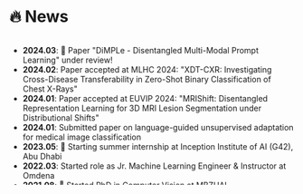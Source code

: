 # 🔥 News

<style>
  .scrollable {
    max-height: 260px; /* 设置最大高度 */
    overflow-y: scroll; /* 设置垂直滚动条 */
  }
</style>

<div class="scrollable">
  <ul>
    <li><strong>2024.03</strong>: 🎉 Paper "DiMPLe - Disentangled Multi-Modal Prompt Learning" under review!</li>
    <li><strong>2024.02</strong>: Paper accepted at MLHC 2024: "XDT-CXR: Investigating Cross-Disease Transferability in Zero-Shot Binary Classification of Chest X-Rays"</li>
    <li><strong>2024.01</strong>: Paper accepted at EUVIP 2024: "MRIShift: Disentangled Representation Learning for 3D MRI Lesion Segmentation under Distributional Shifts"</li>
    <li><strong>2024.01</strong>: Submitted paper on language-guided unsupervised adaptation for medical image classification</li>
    <li><strong>2023.05</strong>: 🎉 Starting summer internship at Inception Institute of AI (G42), Abu Dhabi</li>
    <li><strong>2022.03</strong>: Started role as Jr. Machine Learning Engineer & Instructor at Omdena</li>
    <li><strong>2021.08</strong>: 🎉 Started PhD in Computer Vision at MBZUAI</li>
    <li><strong>2021.05</strong>: Selected as finalist in MENA Healthcare Hackathon</li>
    <li><strong>2020.01</strong>: Joined IBM as Associate Systems Engineer in Bengaluru</li>
    <li><strong>2019</strong>: Published paper on pulmonary disease prediction in SIRS Conference</li>
  </ul>
</div>




  

